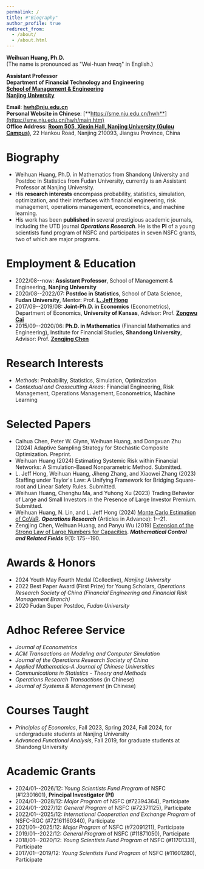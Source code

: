 ```yaml
---
permalink: /
title: #"Biography"
author_profile: true
redirect_from: 
  - /about/
  - /about.html
---
```


**Weihuan Huang, Ph.D.**<br>
(The name is pronounced as "Wei-huan hwɑŋ" in English.)

**Assistant Professor**<br>
**Department of Financial Technology and Engineering**<br>
[**School of Management & Engineering**](https://sme.nju.edu.cn/main.htm)<br>
[**Nanjing University**](https://www.nju.edu.cn)

**Email**: [**hwh@nju.edu.cn**](mailto:hwh@nju.edu.cn)<br>
**Personal Website in Chinese**: [**https://sme.nju.edu.cn/hwh**](https://sme.nju.edu.cn/hwh/main.htm)<br>
**Office Address**: [**Room 505, Xiexin Hall, Nanjing University (Gulou Campus)**](https://www.google.com/maps/place/32°03'18.8%22N+118°46'40.1%22E/@32.0551419,118.7779134,18.78z/data=!4m4!3m3!8m2!3d32.055231!4d118.777816?entry=ttu&g_ep=EgoyMDI0MDgyMy4wIKXMDSoASAFQAw%3D%3D), 22 Hankou Road, Nanjing 210093, Jiangsu Province, China

Biography
======

* Weihuan Huang, Ph.D. in Mathematics from Shandong University and Postdoc in Statistics from Fudan University, currently is an Assistant Professor at Nanjing University.
* His **research interests** encompass probability, statistics, simulation, optimization, and their interfaces with financial engineering, risk management, operations management, econometrics, and machine learning.
* His work has been **published** in several prestigious academic journals, including the UTD journal ***Operations Research***. He is the **PI** of a young scientists fund program of NSFC and participates in seven NSFC grants, two of which are major programs.

Employment & Education
======

* 2022/08--now: **Assistant Professor**, School of Management & Engineering, **Nanjing University**
* 2020/08--2022/07: **Postdoc in Statistics**, School of Data Science, **Fudan University**, Mentor: Prof. [**L. Jeff Hong**](https://jeffhongliu.github.io)
* 2017/09--2019/08: **Joint-Ph.D. in Economics** (Econometrics), Department of Economics, **University of Kansas**, Advisor: Prof. [**Zongwu Cai**](https://zongwucai.github.io)
* 2015/09--2020/06: **Ph.D. in Mathematics** (Financial Mathematics and Engineering), Institute for Financial Studies, **Shandong University**, Advisor: Prof. [**Zengjing Chen**](http://mathfinance.sdu.edu.cn/sz/yjyjs1/czj_js.htm)

Research Interests
======

* *Methods*: Probability, Statistics, Simulation, Optimization 
* *Contextual and Crosscutting Areas*: Financial Engineering, Risk Management, Operations Management, Econometrics, Machine Learning

Selected Papers
======

* Caihua Chen, Peter W. Glynn, Weihuan Huang, and Dongxuan Zhu (2024) Adaptive Sampling Strategy for Stochastic Composite Optimization. Preprint. 
* Weihuan Huang (2024) Estimating Systemic Risk within Financial Networks: A Simulation-Based Nonparametric Method. Submitted. 
* L. Jeff Hong, Weihuan Huang, Jiheng Zhang, and Xiaowei Zhang (2023) Staffing under Taylor's Law: A Unifying Framework for Bridging Square-root and Linear Safety Rules. Submitted. 
* Weihuan Huang, Chenghu Ma, and Yuhong Xu (2023) Trading Behavior of Large and Small Investors in the Presence of Large Investor Premium. Submitted. 
* Weihuan Huang, N. Lin, and L. Jeff Hong (2024) [Monte Carlo Estimation of CoVaR](https://doi.org/10.1287/opre.2023.0211). ***Operations Research*** (Articles in Advance): 1--21.
* Zengjing Chen, Weihuan Huang, and Panyu Wu (2019) [Extension of the Strong Law of Large Numbers for Capacities](https://doi.org/10.3934/mcrf.2019010). ***Mathematical Control and Related Fields*** 9(1): 175--190.

Awards & Honors
======

* 2024 Youth May Fourth Medal (Collective), *Nanjing University*
* 2022 Best Paper Award (First Prize) for Young Scholars, *Operations Research Society of China (Financial Engineering and Financial Risk Management Branch)*
* 2020 Fudan Super Postdoc, *Fudan University*

Adhoc Referee Service
======

* *Journal of Econometrics*
* *ACM Transactions on Modeling and Computer Simulation*
* *Journal of the Operations Research Society of China*
* *Applied Mathematics-A Journal of Chinese Universities*
* *Communications in Statistics - Theory and Methods*
* *Operations Research Transactions* (in Chinese)
* *Journal of Systems & Management* (in Chinese)

Courses Taught
======

* *Principles of Economics*, Fall 2023, Spring 2024, Fall 2024, for undergraduate students at Nanjing University
* *Advanced Functional Analysis*, Fall 2019, for graduate students at Shandong University

Academic Grants
======

* 2024/01--2026/12: *Young Scientists Fund Program* of NSFC (#12301601), **Principal Investigator (PI)**
* 2024/01--2028/12: *Major Program* of NSFC (#72394364), Participate
* 2024/01--2027/12: *General Program* of NSFC (#72371125), Participate
* 2022/01--2025/12: *International Cooperation and Exchange Program* of NSFC-RGC (#72161160340), Participate
* 2021/01--2025/12: *Major Program* of NSFC (#72091211), Participate
* 2019/01--2022/12: *General Program* of NSFC (#11871050), Participate
* 2018/01--2020/12: *Young Scientists Fund Program* of NSFC (#11701331), Participate
* 2017/01--2019/12: *Young Scientists Fund Program* of NSFC (#11601280), Participate
